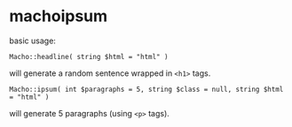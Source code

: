machoipsum
==========

basic usage:

```
Macho::headline( string $html = "html" )
```

will generate a random sentence wrapped in ```<h1>``` tags.

```
Macho::ipsum( int $paragraphs = 5, string $class = null, string $html = "html" )
```  

will generate 5 paragraphs (using ```<p>``` tags).
